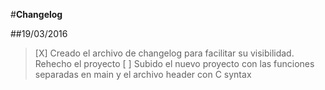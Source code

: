 #**Changelog**







##19/03/2016
> [X] Creado el archivo de changelog para facilitar su visibilidad. Rehecho el proyecto
> [ ] Subido el nuevo proyecto con las funciones separadas en main y el archivo header con C syntax

